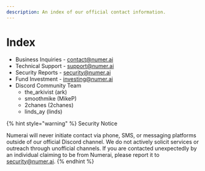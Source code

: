 ```yaml
---
description: An index of our official contact information.
---
```


# Index

* Business Inquiries - contact@numer.ai
* Technical Support - support@numer.ai
* Security Reports - security@numer.ai
* Fund Investment - investing@numer.ai
* Discord Community Team
  * the\_arkivist (ark)
  * smoothmike (MikeP)
  * 2chanes (2chanes)
  * linds\_ay (linds)

{% hint style="warning" %}
Security Notice

Numerai will never initiate contact via phone, SMS, or messaging platforms outside of our official Discord channel. We do not actively solicit services or outreach through unofficial channels. If you are contacted unexpectedly by an individual claiming to be from Numerai, please report it to [security@numer.ai](mailto:security@numer.ai).
{% endhint %}
